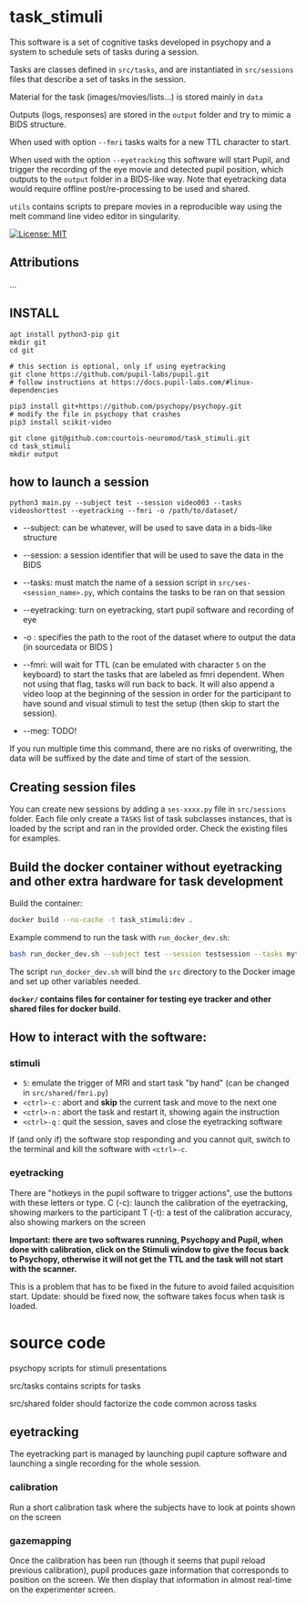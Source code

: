 # task_stimuli

This software is a set of cognitive tasks developed in psychopy and a system to schedule sets of tasks during a session.

Tasks are classes defined in `src/tasks`, and are instantiated in `src/sessions` files that describe a set of tasks in the session.

Material for the task (images/movies/lists...) is stored mainly in `data`

Outputs (logs, responses) are stored in the `output` folder and try to mimic a BIDS structure.

When used with option `--fmri` tasks waits for a new TTL character to start.

When used with the option `--eyetracking` this software will start Pupil, and trigger the recording of the eye movie and detected pupil position, which outputs to the `output` folder in a BIDS-like way.
Note that eyetracking data would require offline post/re-processing to be used and shared.

`utils` contains scripts to prepare movies in a reproducible way using the melt command line video editor in singularity.

[![License: MIT](https://img.shields.io/badge/License-MIT-yellow.svg)](https://opensource.org/licenses/MIT)


## Attributions

...

## INSTALL

```
apt install python3-pip git
mkdir git
cd git

# this section is optional, only if using eyetracking
git clone https://github.com/pupil-labs/pupil.git
# follow instructions at https://docs.pupil-labs.com/#linux-dependencies

pip3 install git+https://github.com/psychopy/psychopy.git
# modify the file in psychopy that crashes
pip3 install scikit-video

git clone git@github.com:courtois-neuromod/task_stimuli.git
cd task_stimuli
mkdir output
```


## how to launch a session

`python3 main.py --subject test --session video003 --tasks videoshorttest --eyetracking --fmri -o /path/to/dataset/`

- --subject: can be whatever, will be used to save data in a bids-like structure
- --session: a session identifier that will be used to save the data in the BIDS
- --tasks: must match the name of a session script in `src/ses-<session_name>.py`, which contains the tasks to be ran on that session
- --eyetracking: turn on eyetracking, start pupil software and recording of eye
- -o : specifies the path to the root of the dataset where to output the data (in sourcedata or BIDS )

- --fmri: will wait for TTL (can be emulated with character `5` on the keyboard) to start the tasks that are labeled as fmri dependent. When not using that flag, tasks will run back to back. It will also append a video loop at the beginning of the session in order for the participant to have sound and visual stimuli to test the setup (then skip to start the session).

- --meg: TODO!


If you run multiple time this command, there are no risks of overwriting, the data will be suffixed by the date and time of start of the session.

## Creating session files

You can create new sessions by adding a `ses-xxxx.py` file in `src/sessions` folder.
Each file only create a `TASKS` list of task subclasses instances, that is loaded by the script and ran in the provided order.
Check the existing files for examples.

## Build the docker container without eyetracking and other extra hardware for task development

Build the container:

```bash
docker build --no-cache -t task_stimuli:dev .
```

Example commend to run the task with `run_docker_dev.sh`:

```bash
bash run_docker_dev.sh --subject test --session testsession --tasks mytask -o /path/to/task/output/directory`
```

The script `run_docker_dev.sh` will bind the `src` directory to the Docker image and set up other variables needed.

**`docker/` contains files for container for testing eye tracker and other shared files for docker build.**

## How to interact with the software:

### stimuli

- `5`: emulate the trigger of MRI and start task "by hand" (can be changed in `src/shared/fmri.py`)
- `<ctrl>-c` : abort and **skip** the current task and move to the next one
- `<ctrl>-n` : abort the task and restart it, showing again the instruction
- `<ctrl>-q` : quit the session, saves and close the eyetracking software

If (and only if) the software stop responding and you cannot quit, switch to the terminal and kill the software with `<ctrl>-c`.

### eyetracking

There are "hotkeys in the pupil software to trigger actions", use the buttons with these letters or type.
C (<shift>-c): launch the calibration of the eyetracking, showing markers to the participant
T (<shift>-t): a test of the calibration accuracy, also showing markers on the screen


**Important: there are two softwares running, Psychopy and Pupil, when done with calibration, click on the Stimuli window to give the focus back to Psychopy, otherwise it will not get the TTL and the task will not start with the scanner.**

This is a problem that has to be fixed in the future to avoid failed acquisition start.
Update: should be fixed now, the software takes focus when task is loaded.

# source code

psychopy scripts for stimuli presentations

src/tasks contains scripts for tasks

src/shared folder should factorize the code common across tasks

## eyetracking

The eyetracking part is managed by launching pupil capture software and launching a single recording for the whole session.

### calibration

Run a short calibration task where the subjects have to look at points shown on the screen

### gazemapping

Once the calibration has been run (though it seems that pupil reload previous calibration), pupil produces gaze information that corresponds to position on the screen.
We then display that information in almost real-time on the experimenter screen.
